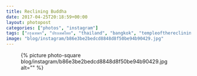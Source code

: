 ```yaml
---
title: Reclining Buddha
date: 2017-04-25T20:18:59+00:00
layout: photopost
categories: ["photos", "instagram"]
tags: ["กรุงเทพฯ", "ประเทศไทย", "thailand", "bangkok", "templeoftherecliningbuddha", "temple", "buddha", "buddhism", "statue", "latergram"]
image: "blog/instagram/b86e3be2bedcd8848d8f50be94b90429.jpg"
---
```


<figure class="photo photo--square">
  {% picture photo-square blog/instagram/b86e3be2bedcd8848d8f50be94b90429.jpg alt="" %}
</figure>


